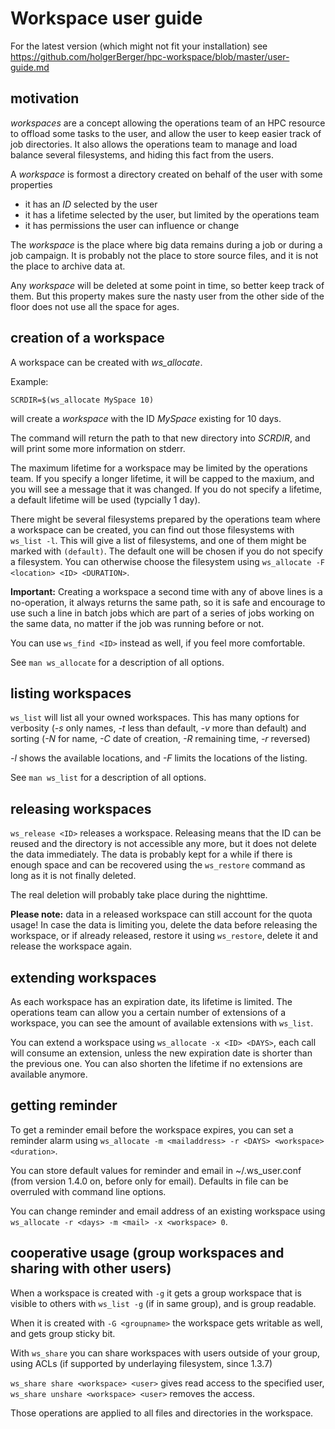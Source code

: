 # Workspace user guide

For the latest version (which might not fit your installation) see
    https://github.com/holgerBerger/hpc-workspace/blob/master/user-guide.md


## motivation

*workspaces* are a concept allowing the operations team of an HPC resource to offload some
tasks to the user, and allow the user to keep easier track of job directories.
It also allows the operations team to manage and load balance several filesystems,
and hiding this fact from the users.

A *workspace* is formost a directory created on behalf of the user with some properties
- it has an *ID* selected by the user
- it has a lifetime selected by the user, but limited by the operations team
- it has permissions the user can influence or change

The *workspace* is the place where big data remains during a job or during a job campaign.
It is probably not the place to store source files, and it is not the place to archive data at.

Any *workspace* will be deleted at some point in time, so better keep track of them.
But this property makes sure the nasty user from the other side of the floor does not use
all the space for ages.

## creation of a workspace

A workspace can be created with *ws_allocate*.

Example:

```
SCRDIR=$(ws_allocate MySpace 10)
```

will create a *workspace* with the ID *MySpace* existing for 10 days.

The command will return the path to that new directory into *SCRDIR*,
and will print some more information on stderr.

The maximum lifetime for a workspace may be limited by the operations team.  If
you specify a longer lifetime, it will be capped to the maxium, and you will see
a message that it was changed.  If you do not specify a lifetime, a default
lifetime will be used (typcially 1 day).

There might be several filesystems prepared by the operations team where a workspace
can be created, you can find out those filesystems with ```ws_list -l```.
This will give a list of filesystems, and one of them might be marked with ```(default)```.
The default one will be chosen if you do not specify a filesystem. You can otherwise
choose the filesystem using ```ws_allocate -F <location> <ID> <DURATION>```.

**Important:** Creating a workspace a second time with any of above lines
is a no-operation, it always returns the same path, so it is safe and encourage
to use such a line in batch jobs which are part of a series of jobs working
on the same data, no matter if the job was running before or not.

You can use ```ws_find <ID>``` instead as well, if you feel more comfortable.

See ```man ws_allocate``` for a description of all options.

## listing workspaces

```ws_list``` will list all your owned workspaces. This has many options for verbosity
(*-s* only names, *-t* less than default, *-v* more than default) and sorting
(*-N* for name, *-C* date of creation, *-R* remaining time, *-r* reversed)

*-l* shows the available locations, and *-F* limits the locations of the listing.

See ```man ws_list``` for a description of all options.

## releasing workspaces

```ws_release <ID>``` releases a workspace.
Releasing means that the ID can be reused and the directory is not accessible any more,
but it does not delete the data immediately.
The data is probably kept for a while if there is enough space and can be recovered using
the ```ws_restore``` command as long as it is not finally deleted.

The real deletion will probably take place during the nighttime.

**Please note:** data in a released workspace can still account for the quota usage!
In case the data is limiting you, delete the data before releasing the workspace, or if already
released, restore it using ```ws_restore```, delete it and release the workspace again.

## extending workspaces

As each workspace has an expiration date, its lifetime is limited.
The operations team can allow you a certain number of extensions of a workspace,
you can see the amount of available extensions with ```ws_list```.

You can extend a workspace using ```ws_allocate -x <ID> <DAYS>```,
each call will consume an extension, unless the new expiration date is shorter
than the previous one. You can also shorten the lifetime if no extensions
are available anymore.

## getting reminder

To get a reminder email before the workspace expires, you can set a reminder alarm
using ```ws_allocate -m <mailaddress> -r <DAYS> <workspace> <duration>```.

You can store default values for reminder and email in ~/.ws_user.conf (from version 1.4.0 on, before only for email).
Defaults in file can be overruled with command line options.

You can change reminder and email address of an existing workspace using ```ws_allocate -r <days> -m <mail> -x <workspace> 0```.


## cooperative usage (group workspaces and sharing with other users)

When a workspace is created with ```-g``` it gets a group workspace that is visible to others with ```ws_list -g``` (if in same group), 
and is group readable.

When it is created with ```-G <groupname>``` the workspace gets writable as well, and gets group sticky bit.

With ```ws_share``` you can share workspaces with users outside of your group, using ACLs (if supported by underlaying filesystem, since 1.3.7)

```ws_share share <workspace> <user>``` gives read access to the specified user, ```ws_share unshare <workspace> <user>``` removes the access.

Those operations are applied to all files and directories in the workspace.
